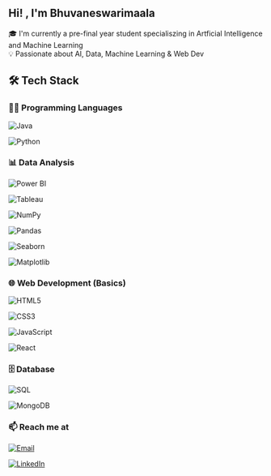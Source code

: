 ## Hi! , I'm Bhuvaneswarimaala 

🎓 I'm currently a pre-final year student specialiszing in Artficial Intelligence and Machine Learning  
💡 Passionate about AI, Data, Machine Learning & Web Dev  

## 🛠️ Tech Stack

### 🧑‍💻 Programming Languages
![Java](https://img.shields.io/badge/Java-ED8B00?style=for-the-badge&logo=java&logoColor=white)

![Python](https://img.shields.io/badge/Python-3776AB?style=for-the-badge&logo=python&logoColor=white)

### 📊 Data Analysis
![Power BI](https://img.shields.io/badge/Power%20BI-F2C811?style=for-the-badge&logo=powerbi&logoColor=black)

![Tableau](https://img.shields.io/badge/Tableau-E97627?style=for-the-badge&logo=tableau&logoColor=white)

![NumPy](https://img.shields.io/badge/NumPy-013243?style=for-the-badge&logo=numpy&logoColor=white)

![Pandas](https://img.shields.io/badge/Pandas-150458?style=for-the-badge&logo=pandas&logoColor=white)

![Seaborn](https://img.shields.io/badge/Seaborn-3776AB?style=for-the-badge&logo=python&logoColor=white)

![Matplotlib](https://img.shields.io/badge/Matplotlib-000000?style=for-the-badge&logo=matplotlib&logoColor=white)

### 🌐 Web Development (Basics)
![HTML5](https://img.shields.io/badge/HTML5-E34F26?style=for-the-badge&logo=html5&logoColor=white)

![CSS3](https://img.shields.io/badge/CSS3-1572B6?style=for-the-badge&logo=css3&logoColor=white)

![JavaScript](https://img.shields.io/badge/JavaScript-F7DF1E?style=for-the-badge&logo=javascript&logoColor=black)

![React](https://img.shields.io/badge/React-20232A?style=for-the-badge&logo=react&logoColor=61DAFB)

### 🗄️ Database
![SQL](https://img.shields.io/badge/SQL-4479A1?style=for-the-badge&logo=mysql&logoColor=white)

![MongoDB](https://img.shields.io/badge/MongoDB-4EA94B?style=for-the-badge&logo=mongodb&logoColor=white)

### 📫 Reach me at
[![Email](https://img.shields.io/badge/Email-D14836?style=for-the-badge&logo=gmail&logoColor=white)](https://mail.google.com/mail/?view=cm&fs=1&to=bhuvaneshwarimaala@gmail.com)

[![LinkedIn](https://img.shields.io/badge/LinkedIn-blue?style=for-the-badge&logo=linkedin&logoColor=white)](https://www.linkedin.com/in/bhuvaneswarimaala-r/)
